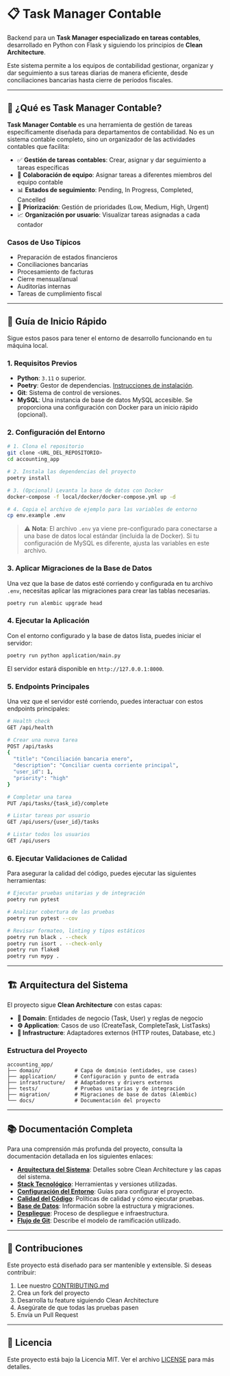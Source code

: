 # 📋 Task Manager Contable

Backend para un **Task Manager especializado en tareas contables**, desarrollado en Python con Flask y siguiendo los principios de **Clean Architecture**.

Este sistema permite a los equipos de contabilidad gestionar, organizar y dar seguimiento a sus tareas diarias de manera eficiente, desde conciliaciones bancarias hasta cierre de períodos fiscales.

---

## 🎯 ¿Qué es Task Manager Contable?

**Task Manager Contable** es una herramienta de gestión de tareas específicamente diseñada para departamentos de contabilidad. No es un sistema contable completo, sino un organizador de las actividades contables que facilita:

- ✅ **Gestión de tareas contables**: Crear, asignar y dar seguimiento a tareas específicas
- 👥 **Colaboración de equipo**: Asignar tareas a diferentes miembros del equipo contable
- 📊 **Estados de seguimiento**: Pending, In Progress, Completed, Cancelled
- 🔄 **Priorización**: Gestión de prioridades (Low, Medium, High, Urgent)
- 📈 **Organización por usuario**: Visualizar tareas asignadas a cada contador

### Casos de Uso Típicos
- Preparación de estados financieros
- Conciliaciones bancarias
- Procesamiento de facturas
- Cierre mensual/anual
- Auditorías internas
- Tareas de cumplimiento fiscal

---

## 🚀 Guía de Inicio Rápido

Sigue estos pasos para tener el entorno de desarrollo funcionando en tu máquina local.

### 1. Requisitos Previos

- **Python**: `3.11` o superior.
- **Poetry**: Gestor de dependencias. [Instrucciones de instalación](https://python-poetry.org/docs/#installation).
- **Git**: Sistema de control de versiones.
- **MySQL**: Una instancia de base de datos MySQL accesible. Se proporciona una configuración con Docker para un inicio rápido (opcional).

### 2. Configuración del Entorno

```bash
# 1. Clona el repositorio
git clone <URL_DEL_REPOSITORIO>
cd accounting_app

# 2. Instala las dependencias del proyecto
poetry install

# 3. (Opcional) Levanta la base de datos con Docker
docker-compose -f local/docker/docker-compose.yml up -d

# 4. Copia el archivo de ejemplo para las variables de entorno
cp env.example .env
```

> ⚠️ **Nota**: El archivo `.env` ya viene pre-configurado para conectarse a una base de datos local estándar (incluida la de Docker). Si tu configuración de MySQL es diferente, ajusta las variables en este archivo.

### 3. Aplicar Migraciones de la Base de Datos

Una vez que la base de datos esté corriendo y configurada en tu archivo `.env`, necesitas aplicar las migraciones para crear las tablas necesarias.

```bash
poetry run alembic upgrade head
```

### 4. Ejecutar la Aplicación

Con el entorno configurado y la base de datos lista, puedes iniciar el servidor:

```bash
poetry run python application/main.py
```

El servidor estará disponible en `http://127.0.0.1:8000`.

### 5. Endpoints Principales

Una vez que el servidor esté corriendo, puedes interactuar con estos endpoints principales:

```bash
# Health check
GET /api/health

# Crear una nueva tarea
POST /api/tasks
{
  "title": "Conciliación bancaria enero",
  "description": "Conciliar cuenta corriente principal",
  "user_id": 1,
  "priority": "high"
}

# Completar una tarea
PUT /api/tasks/{task_id}/complete

# Listar tareas por usuario
GET /api/users/{user_id}/tasks

# Listar todos los usuarios
GET /api/users
```

### 6. Ejecutar Validaciones de Calidad

Para asegurar la calidad del código, puedes ejecutar las siguientes herramientas:

```bash
# Ejecutar pruebas unitarias y de integración
poetry run pytest

# Analizar cobertura de las pruebas
poetry run pytest --cov

# Revisar formateo, linting y tipos estáticos
poetry run black . --check
poetry run isort . --check-only
poetry run flake8
poetry run mypy .
```

---

## 🏗️ Arquitectura del Sistema

El proyecto sigue **Clean Architecture** con estas capas:

- **🌟 Domain**: Entidades de negocio (Task, User) y reglas de negocio
- **⚙️ Application**: Casos de uso (CreateTask, CompleteTask, ListTasks)
- **🔌 Infrastructure**: Adaptadores externos (HTTP routes, Database, etc.)

### Estructura del Proyecto
```
accounting_app/
├── domain/           # Capa de dominio (entidades, use cases)
├── application/      # Configuración y punto de entrada
├── infrastructure/   # Adaptadores y drivers externos
├── tests/            # Pruebas unitarias y de integración
├── migration/        # Migraciones de base de datos (Alembic)
└── docs/             # Documentación del proyecto
```

---

## 📚 Documentación Completa

Para una comprensión más profunda del proyecto, consulta la documentación detallada en los siguientes enlaces:

-   **[Arquitectura del Sistema](./docs/architecture/overview.md)**: Detalles sobre Clean Architecture y las capas del sistema.
-   **[Stack Tecnológico](./docs/tech-stack/components.md)**: Herramientas y versiones utilizadas.
-   **[Configuración del Entorno](./docs/setup/environment.md)**: Guías para configurar el proyecto.
-   **[Calidad del Código](./docs/quality/linting.md)**: Políticas de calidad y cómo ejecutar pruebas.
-   **[Base de Datos](./docs/database/migrations.md)**: Información sobre la estructura y migraciones.
-   **[Despliegue](./docs/deployment/process.md)**: Proceso de despliegue e infraestructura.
-   **[Flujo de Git](./docs/git/workflow.md)**: Describe el modelo de ramificación utilizado.

---

## 🤝 Contribuciones

Este proyecto está diseñado para ser mantenible y extensible. Si deseas contribuir:

1. Lee nuestro [CONTRIBUTING.md](./CONTRIBUTING.md)
2. Crea un fork del proyecto
3. Desarrolla tu feature siguiendo Clean Architecture
4. Asegúrate de que todas las pruebas pasen
5. Envía un Pull Request

---

## 📄 Licencia

Este proyecto está bajo la Licencia MIT. Ver el archivo [LICENSE](./LICENSE) para más detalles.

